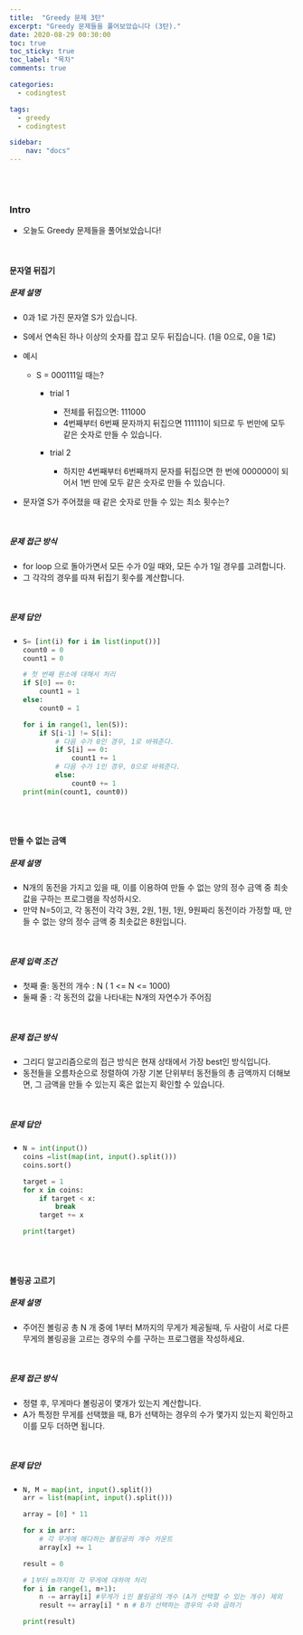 ```yaml
---
title:  "Greedy 문제 3탄"
excerpt: "Greedy 문제들을 풀어보았습니다 (3탄)."
date: 2020-08-29 00:30:00 
toc: true
toc_sticky: true
toc_label: "목차"
comments: true

categories:
  - codingtest

tags:
  - greedy
  - codingtest

sidebar:
​    nav: "docs"
---
```


<br>

<br>

### Intro

- 오늘도 Greedy 문제들을 풀어보았습니다!

<br>

#### 문자열 뒤집기

##### 문제 설명

- 0과 1로 가진 문자열 S가 있습니다.
- S에서 연속된 하나 이상의 숫자를 잡고 모두 뒤집습니다. (1을 0으로, 0을 1로)

- 예시 

  - S = 000111일 때는?

    - trial 1
      - 전체를 뒤집으면: 111000
      - 4번째부터 6번째 문자까지 뒤집으면 111111이 되므로 두 번만에 모두 같은 숫자로 만들 수 있습니다.

    - trial 2
      - 하지만 4번째부터 6번째까지 문자를 뒤집으면 한 번에 000000이 되어서 1번 만에 모두 같은 숫자로 만들 수 있습니다.

- 문자열 S가 주어졌을 때 같은 숫자로 만들 수 있는 최소 횟수는?

<br>

##### 문제 접근 방식

- for loop 으로 돌아가면서 모든 수가 0일 때와, 모든 수가 1일 경우를 고려합니다.
- 그 각각의 경우를 따져 뒤집기 횟수를 계산합니다.

<br>

##### 문제 답안

- ```python
  S= [int(i) for i in list(input())]
  count0 = 0
  count1 = 0
  
  # 첫 번째 원소에 대해서 처리
  if S[0] == 0:
      count1 = 1
  else: 
      count0 = 1
  
  for i in range(1, len(S)):
      if S[i-1] != S[i]:
          # 다음 수가 0인 경우, 1로 바꿔준다.
          if S[i] == 0:
              count1 += 1
          # 다음 수가 1인 경우, 0으로 바꿔준다.
          else:
              count0 += 1
  print(min(count1, count0))
  ```

<br>

<br>

#### 만들 수 없는 금액

##### 문제 설명

- N개의 동전을 가지고 있을 때, 이를 이용하여 만들 수 없는 양의 정수 금액 중 최솟값을 구하는 프로그램을 작성하시오.
- 만약 N=5이고, 각 동전이 각각 3원, 2원, 1원, 1원, 9원짜리 동전이라 가정할 때, 만들 수 없는 양의 정수 금액 중 최솟값은 8원입니다.

<br>

##### 문제 입력 조건

- 첫째 줄: 동전의 개수 : N ( 1 <= N <= 1000)
- 둘째 줄 : 각 동전의 값을 나타내는 N개의 자연수가 주어짐

<br>

##### 문제 접근 방식

- 그리디 알고리즘으로의 접근 방식은 현재 상태에서 가장 best인 방식입니다.
- 동전들을 오름차순으로 정렬하여 가장 기본 단위부터 동전들의 총 금액까지 더해보면, 그 금액을 만들 수 있는지 혹은 없는지 확인할 수 있습니다.

<br>

##### 문제 답안

- ```python
  N = int(input())
  coins =list(map(int, input().split()))
  coins.sort()
  
  target = 1
  for x in coins:
      if target < x:
          break
      target += x
  
  print(target)
  ```

<br>

<br>

#### 볼링공 고르기

##### 문제 설명

- 주어진 볼링공 총 N 개 중에 1부터 M까지의 무게가 제공될때, 두 사람이 서로 다른 무게의 볼링공을 고르는 경우의 수를 구하는 프로그램을 작성하세요.

<br>

##### 문제 접근 방식

- 정렬 후, 무게마다 볼링공이 몇개가 있는지 계산합니다.
- A가 특정한 무게를 선택했을 때, B가 선택하는 경우의 수가 몇가지 있는지 확인하고 이를 모두 더하면 됩니다.

<br>

##### 문제 답안

- ```python
  N, M = map(int, input().split())
  arr = list(map(int, input().split()))
  
  array = [0] * 11
  
  for x in arr:
      # 각 무게에 해다하는 볼링공의 개수 카운트
      array[x] += 1
  
  result = 0
  
  # 1부터 m까지의 각 무게에 대하여 처리
  for i in range(1, m+1):
      n -= array[i] #무게가 i인 볼링공의 개수 (A가 선택할 수 있는 개수) 제외
      result += array[i] * n # B가 선택하는 경우의 수와 곱하기
  
  print(result)
  ```

  